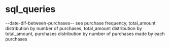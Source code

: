 # sql_queries
--date-dif-between-purchases--
see purchase frequency, total_amount distribution by number of purchases, total_amount distribution by total_amount,
purchases distribution by number of purchases made by each purchases
